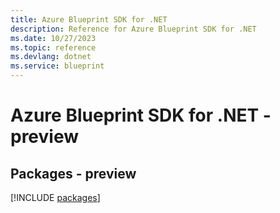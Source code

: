 ```yaml
---
title: Azure Blueprint SDK for .NET
description: Reference for Azure Blueprint SDK for .NET
ms.date: 10/27/2023
ms.topic: reference
ms.devlang: dotnet
ms.service: blueprint
---
```

# Azure Blueprint SDK for .NET - preview
## Packages - preview
[!INCLUDE [packages](blueprint-index.md)]